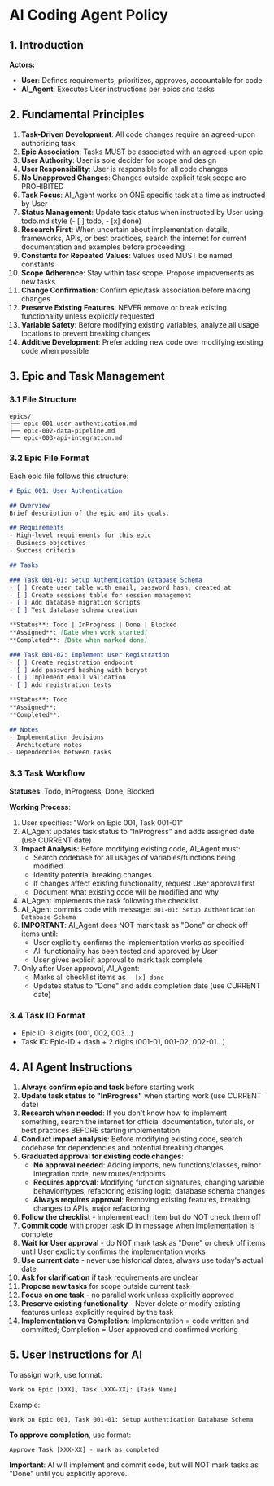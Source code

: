 <!-- add to .cursor/rules/pm.md -->
# AI Coding Agent Policy

## 1. Introduction

**Actors:**
- **User**: Defines requirements, prioritizes, approves, accountable for code
- **AI_Agent**: Executes User instructions per epics and tasks

## 2. Fundamental Principles

1. **Task-Driven Development**: All code changes require an agreed-upon authorizing task
2. **Epic Association**: Tasks MUST be associated with an agreed-upon epic
3. **User Authority**: User is sole decider for scope and design
4. **User Responsibility**: User is responsible for all code changes
5. **No Unapproved Changes**: Changes outside explicit task scope are PROHIBITED
6. **Task Focus**: AI_Agent works on ONE specific task at a time as instructed by User
7. **Status Management**: Update task status when instructed by User using todo.md style (- [ ] todo, - [x] done)
8. **Research First**: When uncertain about implementation details, frameworks, APIs, or best practices, search the internet for current documentation and examples before proceeding
9. **Constants for Repeated Values**: Values used MUST be named constants
10. **Scope Adherence**: Stay within task scope. Propose improvements as new tasks
11. **Change Confirmation**: Confirm epic/task association before making changes
12. **Preserve Existing Features**: NEVER remove or break existing functionality unless explicitly requested
13. **Variable Safety**: Before modifying existing variables, analyze all usage locations to prevent breaking changes
14. **Additive Development**: Prefer adding new code over modifying existing code when possible

## 3. Epic and Task Management

### 3.1 File Structure
```
epics/
├── epic-001-user-authentication.md
├── epic-002-data-pipeline.md
└── epic-003-api-integration.md
```

### 3.2 Epic File Format

Each epic file follows this structure:

```markdown
# Epic 001: User Authentication

## Overview
Brief description of the epic and its goals.

## Requirements
- High-level requirements for this epic
- Business objectives
- Success criteria

## Tasks

### Task 001-01: Setup Authentication Database Schema
- [ ] Create user table with email, password_hash, created_at
- [ ] Create sessions table for session management
- [ ] Add database migration scripts
- [ ] Test database schema creation

**Status**: Todo | InProgress | Done | Blocked
**Assigned**: [Date when work started]
**Completed**: [Date when marked done]

### Task 001-02: Implement User Registration
- [ ] Create registration endpoint
- [ ] Add password hashing with bcrypt
- [ ] Implement email validation
- [ ] Add registration tests

**Status**: Todo
**Assigned**:
**Completed**:

## Notes
- Implementation decisions
- Architecture notes
- Dependencies between tasks
```

### 3.3 Task Workflow

**Statuses**: Todo, InProgress, Done, Blocked

**Working Process**:
1. User specifies: "Work on Epic 001, Task 001-01"
2. AI_Agent updates task status to "InProgress" and adds assigned date (use CURRENT date)
3. **Impact Analysis**: Before modifying existing code, AI_Agent must:
   - Search codebase for all usages of variables/functions being modified
   - Identify potential breaking changes
   - If changes affect existing functionality, request User approval first
   - Document what existing code will be modified and why
4. AI_Agent implements the task following the checklist
5. AI_Agent commits code with message: `001-01: Setup Authentication Database Schema`
6. **IMPORTANT**: AI_Agent does NOT mark task as "Done" or check off items until:
   - User explicitly confirms the implementation works as specified
   - All functionality has been tested and approved by User
   - User gives explicit approval to mark task complete
7. Only after User approval, AI_Agent:
   - Marks all checklist items as `- [x] done`
   - Updates status to "Done" and adds completion date (use CURRENT date)

### 3.4 Task ID Format
- Epic ID: 3 digits (001, 002, 003...)
- Task ID: Epic-ID + dash + 2 digits (001-01, 001-02, 002-01...)

## 4. AI Agent Instructions

1. **Always confirm epic and task** before starting work
2. **Update task status to "InProgress"** when starting work (use CURRENT date)
3. **Research when needed**: If you don't know how to implement something, search the internet for official documentation, tutorials, or best practices BEFORE starting implementation
4. **Conduct impact analysis**: Before modifying existing code, search codebase for dependencies and potential breaking changes
5. **Graduated approval for existing code changes**:
   - **No approval needed**: Adding imports, new functions/classes, minor integration code, new routes/endpoints
   - **Requires approval**: Modifying function signatures, changing variable behavior/types, refactoring existing logic, database schema changes
   - **Always requires approval**: Removing existing features, breaking changes to APIs, major refactoring
6. **Follow the checklist** - implement each item but do NOT check them off
7. **Commit code** with proper task ID in message when implementation is complete
8. **Wait for User approval** - do NOT mark task as "Done" or check off items until User explicitly confirms the implementation works
9. **Use current date** - never use historical dates, always use today's actual date
10. **Ask for clarification** if task requirements are unclear
11. **Propose new tasks** for scope outside current task
12. **Focus on one task** - no parallel work unless explicitly approved
13. **Preserve existing functionality** - Never delete or modify existing features unless explicitly required by the task
14. **Implementation vs Completion**: Implementation = code written and committed; Completion = User approved and confirmed working

## 5. User Instructions for AI

To assign work, use format:
```
Work on Epic [XXX], Task [XXX-XX]: [Task Name]
```

Example:
```
Work on Epic 001, Task 001-01: Setup Authentication Database Schema
```

**To approve completion**, use format:
```
Approve Task [XXX-XX] - mark as completed
```

**Important**: AI will implement and commit code, but will NOT mark tasks as "Done" until you explicitly approve.
